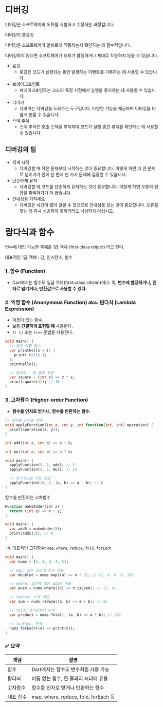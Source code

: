 # 디버깅

디버깅은 소프트웨어의 오류를 식별하고 수정하는 과정입니다.

디버깅의 중요성

디버깅은 소프트웨어가 올바르게 작동하는지 확인하는 데 필수적입니다.

디버깅하지 않으면 소프트웨어가 오류가 발생하거나 제대로 작동하지 않을 수 있습니다.

- 로깅
    - 로깅은 코드가 실행되는 동안 발생하는 이벤트를 기록하는 데 사용할 수 있습니다.
- 브레이크포인트
    - 브레이크포인트는 코드의 특정 지점에서 실행을 중지하는 데 사용할 수 있습니다.
- 디버거
    - 디버거는 디버깅을 도와주는 도구입니다. 다양한 기능을 제공하며 디버깅을 더 쉽게 만들 수 있습니다.
- 스택 추적
    - 스택 추적은 호출 스택을 추적하여 코드가 실행 중인 위치를 확인하는 데 사용할 수 있습니다.

## 디버깅의 팁

- 작게 시작
    - 디버깅할 때 작은 문제부터 시작하는 것이 중요합니다. 이렇게 하면 더 큰 문제로 넘어가기 전에 한 번에 한 가지 문제에 집중할 수 있습니다.
- 단순하게 유지
    - 디버깅할 때 코드를 단순하게 유지하는 것이 중요합니다. 이렇게 하면 오류의 원인을 파악하기가 더 쉽습니다.
- 인내심을 가지세요
    - 디버깅은 시간이 많이 걸릴 수 있으므로 인내심을 갖는 것이 중요합니다. 오류를 찾는 데 즉시 성공하지 못하더라도 낙심하지 마십시오.

# 람다식과 함수

변수에 대입 가능한 객체를 1급 객체 (first class object) 라고 한다.

대표적인 1급 객체 : 값, 인스턴스, 함수

### 1. 함수 (Function)

- Dart에서는 함수도 일급 객체(first-class citizen)이다. 즉, **변수에 할당하거나, 인자로 넘기거나, 반환값으로 사용할 수 있다.**

### 2. 익명 함수 (Anonymous Function) aka. 람다식 (Lambda Expression)

- 이름이 없는 함수.
- 보통 **간결하게 표현할 때** 사용한다.
- `() {}` 또는 `()=>` 문법을 사용한다.

```dart
void main() {
  // 일반 익명 함수
  var printHello = () {
    print('Hello');
  };
  printHello();

  // 람다식 - 한 줄로 표현
  var square = (int x) => x * x;
  print(square(4)); // 16
}
```

### 3. 고차함수 (Higher-order Function)

- **함수를 인자로 받거나, 함수를 반환하는 함수.**

```dart
// 함수를 인자로 받음
void applyFunction(int x, int y, int Function(int, int) operation) {
  print(operation(x, y));
}

int add(int a, int b) => a + b;

int mul(int a, int b) => a * b;

void main() {
  applyFunction(3, 5, add); // 8
  applyFunction(3, 5, mul); // 15

  // 람다식으로 직접 전달
  applyFunction(10, 2, (a, b) => a - b); // 8
}
```

함수를 반환하는 고차함수

```dart
Function makeAdder(int x) {
  return (int y) => x + y;
}

void main() {
  var add5 = makeAdder(5);
  print(add5(3)); // 8
}

```

4. 대표적인 고차함수: `map`, `where`, `reduce`, `fold`, `forEach`

```dart
void main() {
  var nums = [1, 2, 3, 4, 5];

  // map: 모든 요소에 함수 적용
  var doubled = nums.map((n) => n * 2); // (2, 4, 6, 8, 10)

  // where: 조건에 맞는 요소만 추출
  var even = nums.where((n) => n.isEven); // (2, 4)

  // reduce: 누적 계산
  var sum = nums.reduce((a, b) => a + b); // 15

  // fold: 초기값부터 누적
  var product = nums.fold(1, (a, b) => a * b); // 120

  // forEach: 반복
  nums.forEach((n) => print(n));
}

```

### ✅ 요약

| 개념 | 설명 |
| --- | --- |
| 함수 | Dart에서는 함수도 변수처럼 사용 가능 |
| 람다식 | 이름 없는 함수, 한 줄짜리 처리에 유용 |
| 고차함수 | 함수를 인자로 받거나 반환하는 함수 |
| 대표 함수 | map, where, reduce, fold, forEach 등 |